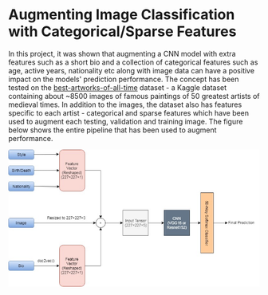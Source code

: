 # Augmenting Image Classification with Categorical/Sparse Features

In this project, it was shown that augmenting a CNN model with extra features such as a short bio and a collection of categorical features such as age, active years,  nationality etc along with image data can have a positive impact on the models' prediction performance. The concept has been tested on the [best-artworks-of-all-time](https://www.kaggle.com/ikarus777/best-artworks-of-all-time) dataset - a Kaggle dataset containing about ~8500 images of famous paintings of 50 greatest artists of medieval times. In addition to the images, the dataset also has features specific to each artist - categorical and sparse features which have been used to augment each testing, validation and training image. The figure below shows the entire pipeline that has been used to augment performance.

![Network Pipeline](fig1.jpg?raw=True "Training Strategy")

